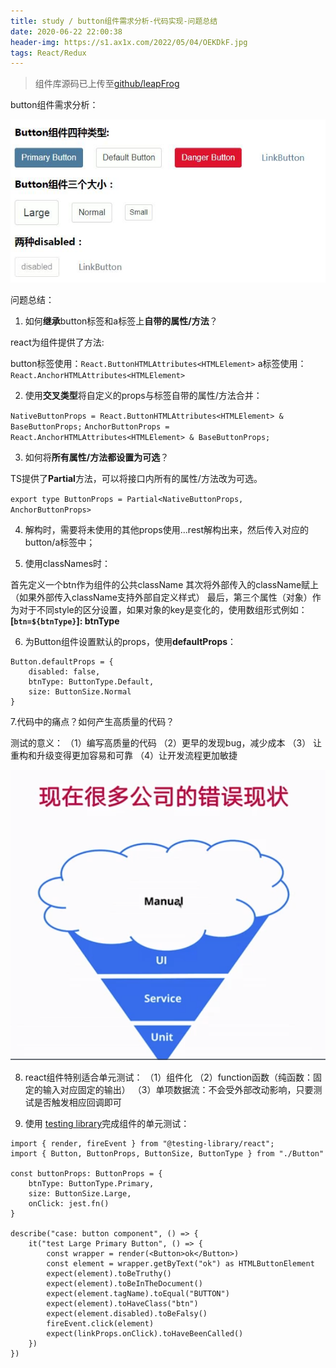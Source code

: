 ```yaml
---
title: study / button组件需求分析-代码实现-问题总结
date: 2020-06-22 22:00:38
header-img: https://s1.ax1x.com/2022/05/04/OEKDkF.jpg
tags: React/Redux
---
```


> 组件库源码已上传至[github/leapFrog](https://github.com/GaoGe21/leapFrog)


button组件需求分析：

![](200622-1/01.jpg)


问题总结：


1. 如何**继承**button标签和a标签上**自带的属性/方法**？

react为组件提供了方法:

button标签使用：`React.ButtonHTMLAttributes<HTMLElement>`
a标签使用：`React.AnchorHTMLAttributes<HTMLElement>`


2. 使用**交叉类型**将自定义的props与标签自带的属性/方法合并：

`NativeButtonProps = React.ButtonHTMLAttributes<HTMLElement> & BaseButtonProps;`
`AnchorButtonProps = React.AnchorHTMLAttributes<HTMLElement> & BaseButtonProps;`


3. 如何将**所有属性/方法都设置为可选**？

TS提供了**Partial**方法，可以将接口内所有的属性/方法改为可选。

`export type ButtonProps = Partial<NativeButtonProps, AnchorButtonProps>`


4. 解构时，需要将未使用的其他props使用...rest解构出来，然后传入对应的button/a标签中；


5. 使用classNames时：

首先定义一个btn作为组件的公共className
其次将外部传入的className赋上（如果外部传入className支持外部自定义样式）
最后，第三个属性（对象）作为对于不同style的区分设置，如果对象的key是变化的，使用数组形式例如：
**[`btn=${btnType}`]: btnType**


6. 为Button组件设置默认的props，使用**defaultProps**：


```
Button.defaultProps = {
    disabled: false,
    btnType: ButtonType.Default,
    size: ButtonSize.Normal
}
```


7.代码中的痛点？如何产生高质量的代码？

测试的意义：
（1）编写高质量的代码
（2）更早的发现bug，减少成本
（3） 让重构和升级变得更加容易和可靠
（4）让开发流程更加敏捷

![](200622-1/02.jpg)


8. react组件特别适合单元测试：
（1）组件化
（2）function函数（纯函数：固定的输入对应固定的输出）
（3）单项数据流：不会受外部改动影响，只要测试是否触发相应回调即可


9. 使用 [testing library](https://testing-library.com/)完成组件的单元测试：

```
import { render, fireEvent } from "@testing-library/react";
import { Button, ButtonProps, ButtonSize, ButtonType } from "./Button"

const buttonProps: ButtonProps = {
    btnType: ButtonType.Primary,
    size: ButtonSize.Large,
    onClick: jest.fn()
}

describe("case: button component", () => {
    it("test Large Primary Button", () => {
        const wrapper = render(<Button>ok</Button>)
        const element = wrapper.getByText("ok") as HTMLButtonElement
        expect(element).toBeTruthy()
        expect(element).toBeInTheDocument()
        expect(element.tagName).toEqual("BUTTON")
        expect(element).toHaveClass("btn")
        expect(element.disabled).toBeFalsy()
        fireEvent.click(element)
        expect(linkProps.onClick).toHaveBeenCalled()
    })
}) 
```

